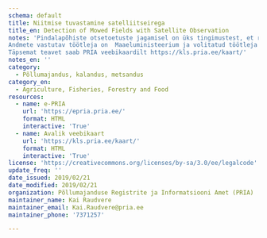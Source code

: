 ```yaml
---
schema: default
title: Niitmise tuvastamine satelliitseirega
title_en: Detection of Mowed Fields with Satellite Observation
notes: 'Pindalapõhiste otsetoetuste jagamisel on üks tingimustest, et rohumaa peab olema hooldatud. Sestap on tarvis tuvastada, kas ja millal on taotlustel esitatud rohumaadel toimunud niitmise sündmus. Selleks kasutatakse Satelliidiandmete kasutamise infosüsteemi (SATIKAS), mis kasutab sisendina satelliitide Sentinel 1 ja 2 andmeid ja PRIA-le esitatud pindalatoetuste taotlusel märgitud põllupiire. Iga rohumaa puhul jälgitakse satelliidipiltidelt erinevate parameetrite ajalist käitumist kogu vegetatsiooniperioodi jooksul ning selle põhjal leitaks niitmise toimumise aeg. Tulemusi kuvatakse põldude kaupa nii PRIA avalikul veebikaardil kui e-PRIAs (PRIA klientidele).
Andmete vastutav töötleja on  Maaeluministeerium ja volitatud töötleja Põllumajanduse Registrite ja Informatsiooni Amet.
Täpsemat teavet saab PRIA veebikaardilt https://kls.pria.ee/kaart/'
notes_en: ''
category:
  - Põllumajandus, kalandus, metsandus
category_en:
  - Agriculture, Fisheries, Forestry and Food
resources:
  - name: e-PRIA
    url: 'https://epria.pria.ee/'
    format: HTML
    interactive: 'True'
  - name: Avalik veebikaart
    url: 'https://kls.pria.ee/kaart/'
    format: HTML
    interactive: 'True'
license: 'https://creativecommons.org/licenses/by-sa/3.0/ee/legalcode'
update_freq: ''
date_issued: 2019/02/21
date_modified: 2019/02/21
organization: Põllumajanduse Registrite ja Informatsiooni Amet (PRIA)
maintainer_name: Kai Raudvere
maintainer_email: Kai.Raudvere@pria.ee
maintainer_phone: '7371257'

---
```

